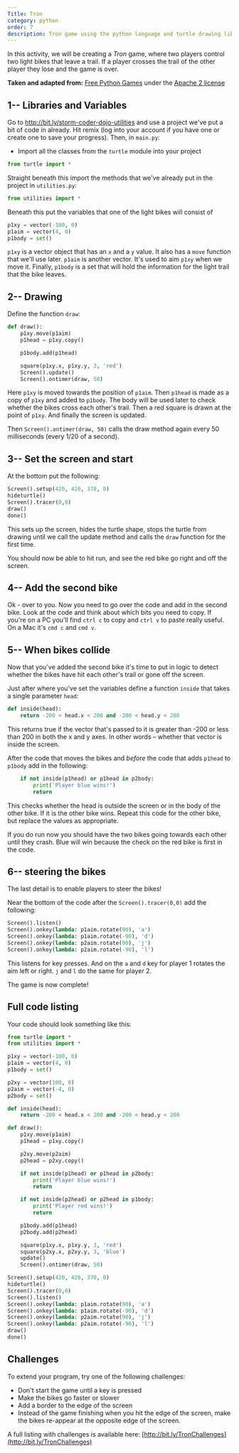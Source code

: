 ```yaml
---
Title: Tron
category: python
order: 7
description: Tron game using the python language and turtle drawing library
---
```

In this activity, we will be creating a _Tron_ game, where two players control two light bikes
that leave a trail. If a player crosses the trail of the other player they lose and the game is over. 

**Taken and adapted from:**
[Free Python Games](http://www.grantjenks.com/docs/freegames/tron.html) under the [Apache 2 license](http://www.apache.org/licenses/LICENSE-2.0)

## 1-- Libraries and Variables

Go to <http://bit.ly/storm-coder-dojo-utilities> and use a project we've put a bit of code in already. Hit remix (log into your account if you have one or create one to save your progress). Then, in `main.py`:

-   Import all the classes from the `turtle` module into your project

```python
from turtle import *
```
Straight beneath this import the methods that we've already put in the project in `utilities.py`:
```python
from utilities import *
```
Beneath this put the variables that one of the light bikes will consist of

```python
p1xy = vector(-100, 0)
p1aim = vector(4, 0)
p1body = set()
```
`p1xy` is a vector object that has an `x` and a `y` value. It also has a `move` function that we'll use later. `p1aim` is another vector. It's used to aim `p1xy` when we move it. Finally, `p1body` is a set that will hold the information for the light trail that the bike leaves.

## 2-- Drawing

Define the function `draw`:
```python
def draw():
    p1xy.move(p1aim)
    p1head = p1xy.copy()

    p1body.add(p1head)

    square(p1xy.x, p1xy.y, 3, 'red')
    Screen().update()
    Screen().ontimer(draw, 50)
```
Here `p1xy` is moved towards the position of `p1aim`. Then `p1head` is made as a copy of `p1xy` and added to `p1body`. The body will be used later to check whether the bikes cross each other's trail. Then a red square is drawn at the point of `p1xy`. And finally the screen is updated.

Then `Screen().ontimer(draw, 50)` calls the draw method again every 50 milliseconds (every 1/20 of a second).

## 3-- Set the screen and start

At the bottom put the following:

```python
Screen().setup(420, 420, 370, 0)
hideturtle()
Screen().tracer(0,0)
draw()
done()
```

This sets up the screen, hides the turtle shape, stops the turtle from drawing until we call the update method and calls the `draw` function for the first time.

You should now be able to hit run, and see the red bike go right and off the screen.

## 4-- Add the second bike
Ok - over to you. Now you need to go over the code and add in the second bike. Look at the code and think about which bits you need to copy. If you're on a PC you'll find `ctrl c` to copy and `ctrl v` to paste really useful. On a Mac it's `cmd c` and `cmd v`.

## 5-- When bikes collide
Now that you've added the second bike it's time to put in logic to detect whether the bikes have hit each other's trail or gone off the screen.

Just after where you've set the variables define a function `inside` that takes a single parameter `head`:

```python
def inside(head):
    return -200 < head.x < 200 and -200 < head.y < 200
```
This returns true if the vector that's passed to it is greater than -200 or less than 200 in both the x and y axes. In other words – whether that vector is inside the screen.

After the code that moves the bikes and _before_ the code that adds `p1head` to `p1body` add in the following:
```python
    if not inside(p1head) or p1head in p2body:
        print('Player blue wins!')
        return
```
This checks whether the head is outside the screen or in the body of the other bike. If it is the other bike wins. Repeat this code for the other bike, but replace the values as appropriate.

If you do run now you should have the two bikes going towards each other until they crash. Blue will win because the check on the red bike is first in the code.

## 6-- steering the bikes
The last detail is to enable players to steer the bikes!

Near the bottom of the code after the `Screen().tracer(0,0)` add the following:
```python
Screen().listen()
Screen().onkey(lambda: p1aim.rotate(90), 'a')
Screen().onkey(lambda: p1aim.rotate(-90), 'd')
Screen().onkey(lambda: p2aim.rotate(90), 'j')
Screen().onkey(lambda: p2aim.rotate(-90), 'l')
```
This listens for key presses. And on the `a` and `d` key for player 1 rotates the aim left or right. `j` and `l` do the same for player 2.

The game is now complete!

## Full code listing
Your code should look something like this:
```python
from turtle import *
from utilities import *

p1xy = vector(-100, 0)
p1aim = vector(4, 0)
p1body = set()

p2xy = vector(100, 0)
p2aim = vector(-4, 0)
p2body = set()

def inside(head):
    return -200 < head.x < 200 and -200 < head.y < 200

def draw():
    p1xy.move(p1aim)
    p1head = p1xy.copy()

    p2xy.move(p2aim)
    p2head = p2xy.copy()

    if not inside(p1head) or p1head in p2body:
        print('Player blue wins!')
        return

    if not inside(p2head) or p2head in p1body:
        print('Player red wins!')
        return

    p1body.add(p1head)
    p2body.add(p2head)

    square(p1xy.x, p1xy.y, 3, 'red')
    square(p2xy.x, p2xy.y, 3, 'blue')
    update()
    Screen().ontimer(draw, 50)

Screen().setup(420, 420, 370, 0)
hideturtle()
Screen().tracer(0,0)
Screen().listen()
Screen().onkey(lambda: p1aim.rotate(90), 'a')
Screen().onkey(lambda: p1aim.rotate(-90), 'd')
Screen().onkey(lambda: p2aim.rotate(90), 'j')
Screen().onkey(lambda: p2aim.rotate(-90), 'l')
draw()
done()
```

## Challenges
To extend your program, try one of the following challenges:

* Don't start the game until a key is pressed
* Make the bikes go faster or slower
* Add a border to the edge of the screen
* Instead of the game finishing when you hit the edge of the screen, make the bikes re-appear at the opposite edge of the screen.

A full listing with challenges is available here: [http://bit.ly/TronChallenges](http://bit.ly/TronChallenges)
